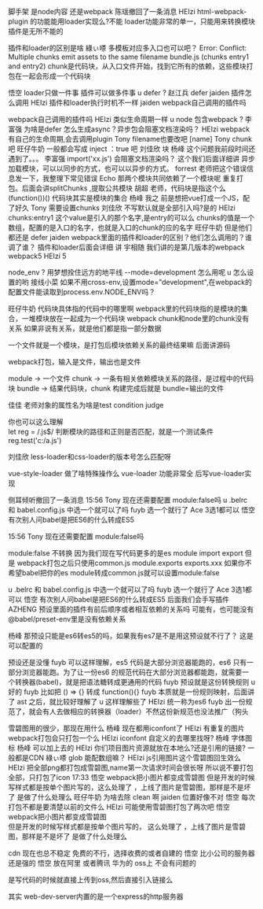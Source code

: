 

脚手架  是node内容  还是webpack
陈瑶撤回了一条消息
HEIzi
html-webpack-plugin 的功能能用loader实现么?不能
loader功能非常的单一，只能用来转换模块
插件是无所不能的

插件和loader的区别是啥
綠ぃ嗏
多模板对应多入口也可以吧？
Error: Conflict: 
Multiple chunks emit assets to the same filename bundle.js (chunks entry1 and entry2)
chunk是代码块，从入口文件开始，找到它所有的依赖，这些模块打包在一起会形成一个代码块

悟空
loader只做一件事   插件可以做多件事
u
defer ?
赵江兵
defer
jaiden
插件怎么调用
HEIzi
插件和loader执行时机不一样
jaiden
webpack自己调用的插件吗

webpack自己调用的插件吗
HEIzi
类似生命周期一样
u
node 包含webpack ?
李富强
为啥是defer  怎么生成async？异步包会阻塞文档渲染吗？
HEIzi
webpack有自己的生命周期,会去调用plugin
Tony
filename也要改吧 [name]
Tony
chunk吧
旺仔牛奶
一般都会写成 inject ：true 吧
刘佳欣
块
杨峰
这个问题我前段时间还遇到了。。。
李富强
import('xx.js') 会阻塞文档渲染吗？
这个我们后面详细讲
异步加载模块，可以以同步的方式，也可以以异步的方式。
forrest
老师把这个错误信息发一下，我整理下常见错误
Echo
那两个模块共同依赖了一个模块呢
重复打包。后面会讲splitChunks ,提取公共模块
胡超
老师，代码块是指这个么(function())()
代码块其实是模块的集合
杨峰
我之 前是想把vue打成一个JS，配了好久
Tony
需要设置chunks
刘佳欣
不写默认就是全部引入吗?是的
HEIzi
chunks:entry1 这个value是引入的那个名字,是entry的可以么
chunks的值是一个数组，配置的是入口的名字，也就是入口的chunk的应的名字
旺仔牛奶
但是他们都还是 defer 
jaiden
webpack里面的插件和loader的区别？他们怎么调用的？谁调了谁？
插件和loader后面会详细 讲
宇相随
我们讲的是第几版本的webpack webpack5
HEIzi
5



node_env ?
用梦想拴住远方的地平线
--mode=development 怎么用呢
u
怎么设置的哟
接线小菜
如果不用cross-env,设置mode="development",在webpack的配置文件能读取到process.env.NODE_ENV吗？



旺仔牛奶
代码块具体指的代码中的哪里啊
webpack里的代码块指的是模块的集合，一堆模块放在一起成为一个代码块
webpack chunk和node里的chunk没有关系
如果非说有关系，就是他们都是指一部分数据

一个文件就是一个模块，是打包后模块依赖关系的最终结果嘛
后面讲源码

webpack打包，输入是文件，输出也是文件

module -> 一个文件
chunk -> 一条有相关依赖模块关系的路径，是过程中的代码块
bundle -> 结果代码块，chunk 构建完成后就是 bundle=输出的文件


佳佳
老师对象的属性名为啥是test condition judge

你也可以这么理解  
let reg = /\.js$/
判断模块的路径和正则是否匹配，就是一个测试条件
reg.test('c:/a.js')

刘佳欣
less-loader和css-loader的版本号怎么匹配呀


vue-style-loader 做了啥特殊操作么
vue-loader 功能非常全 后写vue-loader实现



侧耳倾听撤回了一条消息
15:56
Tony
现在还需要配置 module:false吗
u
.belrc  和 babel.config.js 中选一个就可以了吗
fuyb
选一个就行了
Ace
3选1都可以
悟空
有次别人问babel是把ES6的什么转成ES5



15:56
Tony
现在还需要配置 module:false吗

module:false 不转换
因为我们现在写代码更多的是es module
import export
但是 webpack打包之后只使用common.js module.exports exports.xxx
如果你不希望babel把你的es module转成common.js就可以设置module:false

u
.belrc  和 babel.config.js 中选一个就可以了吗
fuyb
选一个就行了
Ace
3选1都可以
悟空
有次别人问babel是把ES6的什么转成ES5
后面我们会手写插件
AZHENG
预设里面的插件有前后顺序或者相互依赖的关系吗
可能有，也可能没有
@babel/preset-env里是没有依赖关系 

杨峰
那预设只能是es6转es5的吗，如果我有es7是不是用这预设就不行了？
这是可以配置的



预设还是没懂
fuyb
可以这样理解，es5 代码是大部分浏览器能跑的，es6 只有一部分浏览器能跑。为了让一份es6 的规范代码在大部分浏览器都能跑，就需要一个转换器(babel)，就是把语法糖转成更通用的代码
fuyb
预设就是这份转换规则
u
好的
fuyb
比如把 () => {} 转成 function(){}
fuyb
本质就是一份规则映射，后面讲了 ast 之后，就比较好理解了
u
这样理解些了
HEIzi
统一称为es6
fuyb
出一份规范了，就会有人去做相应的转换器（loader）不然这份新规范也没法推广（狗头




雪碧图用的很少，那现在用什么
杨峰
现在都用iconfont了
HEIzi
有重复的图片webpack打包会只打包一个么
HEIzi
iconfont 自定义的去哪里找呀?
杨峰
字体图标
杨峰
可以加上去的
HEIzi
你们项目图片资源就放在本地么?还是引用的链接?
一般都是CDN
綠ぃ嗏
glob 能配数组嘛？
HEIzi
js引用图片这个雪碧图回生效么
HEIzi
把全部png都打包成雪碧图,name第一次请求时间会很长呀
所以说不要打包全部，只打包了icon
17:33
悟空
webpack把小图片都变成雪碧图  但是开发的时候写样式都是按单个图片写的，这么处理了 ，上线了图片是雪碧图，那样是不是坏了    是做了什么处理么
旺仔牛奶
为啥去除 clean 啊
jaiden
位置好像不对
悟空
每次打包不都是要清楚以前的文件么
HEIzi
可能使用雪碧图打包了两次吧
悟空
webpack把小图片都变成雪碧图  
但是开发的时候写样式都是按单个图片写的，
这么处理了 ，上线了图片是雪碧图，那样是不是坏了    是做了什么处理么



cdn 现在也总不稳定
免费的不行，选择收费的或者自建的
悟空
比小公司的服务器还是强的
悟空
放在阿里  或者腾讯   华为的  oss上 不会有问题的

是写代码的时候就直接上传到oss,然后直接引入链接么




其实
web-dev-server内置的是一个express的http服务器